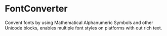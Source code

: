 # FontConverter
Convent fonts by using Mathematical Alphanumeric Symbols and other Unicode blocks, enables multiple font styles on platforms with out rich text.
